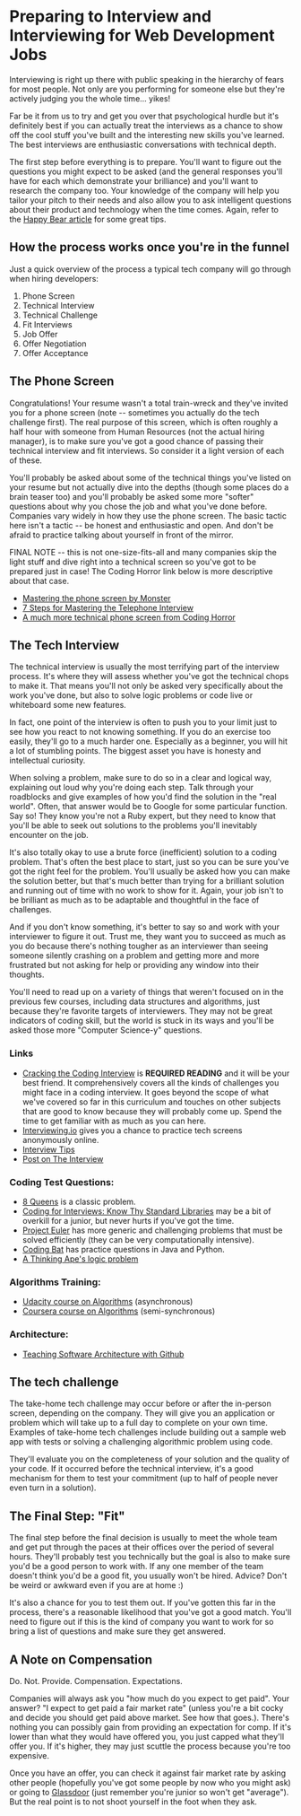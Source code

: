 # Preparing to Interview and Interviewing for Web Development Jobs

Interviewing is right up there with public speaking in the hierarchy of fears for most people.  Not only are you performing for someone else but they're actively judging you the whole time... yikes!  

Far be it from us to try and get you over that psychological hurdle but it's definitely best if you can actually treat the interviews as a chance to show off the cool stuff you've built and the interesting new skills you've learned.  The best interviews are enthusiastic conversations with technical depth.

The first step before everything is to prepare.  You'll want to figure out the questions you might expect to be asked (and the general responses you'll have for each which demonstrate your brilliance) and you'll want to research the company too.  Your knowledge of the company will help you tailor your pitch to their needs and also allow you to ask intelligent questions about their product and technology when the time comes.  Again, refer to the [Happy Bear article](http://happybearsoftware.com/how-to-get-a-programmer-job.html) for some great tips.

## How the process works once you're in the funnel

Just a quick overview of the process a typical tech company will go through when hiring developers:

1. Phone Screen
2. Technical Interview
3. Technical Challenge
4. Fit Interviews
5. Job Offer
6. Offer Negotiation
7. Offer Acceptance

## The Phone Screen

Congratulations! Your resume wasn't a total train-wreck and they've invited you for a phone screen (note -- sometimes you actually do the tech challenge first).  The real purpose of this screen, which is often roughly a half hour with someone from Human Resources (not the actual hiring manager), is to make sure you've got a good chance of passing their technical interview and fit interviews.  So consider it a light version of each of these.  

You'll probably be asked about some of the technical things you've listed on your resume but not actually dive into the depths (though some places do a brain teaser too) and you'll probably be asked some more "softer" questions about why you chose the job and what you've done before.  Companies vary widely in how they use the phone screen.  The basic tactic here isn't a tactic -- be honest and enthusiastic and open.  And don't be afraid to practice talking about yourself in front of the mirror.  

FINAL NOTE -- this is not one-size-fits-all and many companies skip the light stuff and dive right into a technical screen so you've got to be prepared just in case!  The Coding Horror link below is more descriptive about that case.

* [Mastering the phone screen by Monster](http://career-advice.monster.com/job-interview/interview-preparation/mastering-the-phone-interview/article.aspx)
* [7 Steps for Mastering the Telephone Interview](http://dorigan.com/how-to-interview/mastering-telephone-interview/)
* [A much more technical phone screen from Coding Horror](http://www.codinghorror.com/blog/2008/01/getting-the-interview-phone-screen-right.html)

## The Tech Interview

The technical interview is usually the most terrifying part of the interview process. It's where they will assess whether you've got the technical chops to make it.  That means you'll not only be asked very specifically about the work you've done, but also to solve logic problems or code live or whiteboard some new features.  

In fact, one point of the interview is often to push you to your limit just to see how you react to not knowing something.  If you do an exercise too easily, they'll go to a much harder one.  Especially as a beginner, you will hit a lot of stumbling points.  The biggest asset you have is honesty and intellectual curiosity.  

When solving a problem, make sure to do so in a clear and logical way, explaining out loud why you're doing each step.  Talk through your roadblocks and give examples of how you'd find the solution in the "real world".  Often, that answer would be to Google for some particular function.  Say so!  They know you're not a Ruby expert, but they need to know that you'll be able to seek out solutions to the problems you'll inevitably encounter on the job.  

It's also totally okay to use a brute force (inefficient) solution to a coding problem. That's often the best place to start, just so you can be sure you've got the right feel for the problem.  You'll usually be asked how you can make the solution better, but that's much better than trying for a brilliant solution and running out of time with no work to show for it.  Again, your job isn't to be brilliant as much as to be adaptable and thoughtful in the face of challenges.  

And if you don't know something, it's better to say so and work with your interviewer to figure it out.  Trust me, they want you to succeed as much as you do because there's nothing tougher as an interviewer than seeing someone silently crashing on a problem and getting more and more frustrated but not asking for help or providing any window into their thoughts.  

You'll need to read up on a variety of things that weren't focused on in the previous few courses, including data structures and algorithms, just because they're favorite targets of interviewers.  They may not be great indicators of coding skill, but the world is stuck in its ways and you'll be asked those more "Computer Science-y" questions.

### Links

* [Cracking the Coding Interview](http://www.valleytalk.org/wp-content/uploads/2012/10/CrackCode.pdf) is **REQUIRED READING** and it will be your best friend.  It comprehensively covers all the kinds of challenges you might face in a coding interview.  It goes beyond the scope of what we've covered so far in this curriculum and touches on other subjects that are good to know because they will probably come up.  Spend the time to get familiar with as much as you can here.
* [Interviewing.io](http://interviewing.io/) gives you a chance to practice tech screens anonymously online.
* [Interview Tips](http://www.interviewcake.com/tips-and-tricks)
* [Post on The Interview](http://blog.martincmartin.com/2010/01/08/finding-a-job-youll-love-the-interview/)

### Coding Test Questions:

* [8 Queens](http://jetheis.com/blog/2013/12/01/programming-interview-question-eight-queens/) is a classic problem.
* [Coding for Interviews: Know Thy Standard Libraries](http://blog.codingforinterviews.com/reading-code-standard-libraries/) may be a bit of overkill for a junior, but never hurts if you've got the time.
* [Project Euler](http://projecteuler.net/) has more generic and challenging problems that must be solved efficiently (they can be very computationally intensive).
* [Coding Bat](http://codingbat.com/) has practice questions in Java and Python.
* [A Thinking Ape's logic problem](http://www.athinkingape.com/unlock)

### Algorithms Training:

* [Udacity course on Algorithms](https://www.udacity.com/course/viewer#!/c-cs215/l-48747095/m-48691609) (asynchronous)
* [Coursera course on Algorithms](https://www.coursera.org/course/algo) (semi-synchronous)

### Architecture:

* [Teaching Software Architecture with Github](http://avandeursen.com/2013/12/30/teaching-software-architecture-with-github/)

## The tech challenge

The take-home tech challenge may occur before or after the in-person screen, depending on the company.  They will give you an application or problem which will take up to a full day to complete on your own time.  Examples of take-home tech challenges include building out a sample web app with tests or solving a challenging algorithmic problem using code.  

They'll evaluate you on the completeness of your solution and the quality of your code.  If it occurred before the technical interview, it's a good mechanism for them to test your commitment (up to half of people never even turn in a solution).

## The Final Step: "Fit"

The final step before the final decision is usually to meet the whole team and get put through the paces at their offices over the period of several hours.  They'll probably test you technically but the goal is also to make sure you'd be a good person to work with.  If any one member of the team doesn't think you'd be a good fit, you usually won't be hired.  Advice?  Don't be weird or awkward even if you are at home :)

It's also a chance for you to test them out.  If you've gotten this far in the process, there's a reasonable likelihood that you've got a good match.  You'll need to figure out if this is the kind of company you want to work for so bring a list of questions and make sure they get answered.

## A Note on Compensation

Do. Not. Provide. Compensation. Expectations.

Companies will always ask you "how much do you expect to get paid".  Your answer?  "I expect to get paid a fair market rate" (unless you're a bit cocky and decide you should get paid above market.  See how that goes.).  There's nothing you can possibly gain from providing an expectation for comp.  If it's lower than what they would have offered you, you just capped what they'll offer you.  If it's higher, they may just scuttle the process because you're too expensive.  

Once you have an offer, you can check it against fair market rate by asking other people (hopefully you've got some people by now who you might ask) or going to [Glassdoor](http://glassdoor.com) (just remember you're junior so won't get "average").  But the real point is to not shoot yourself in the foot when they ask.
